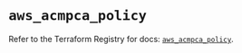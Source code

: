 # `aws_acmpca_policy`

Refer to the Terraform Registry for docs: [`aws_acmpca_policy`](https://registry.terraform.io/providers/hashicorp/aws/5.72.1/docs/resources/acmpca_policy).
